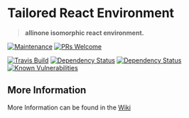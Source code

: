 # Tailored React Environment
> **allinone isomorphic react environment.**

[![Maintenance][maintenance-img]][maintenance-url]
[![PRs Welcome][pr-welcome]](http://makeapullrequest.com)  

[![Travis Build][travis-img]][travis-url]
[![Dependency Status][david-prod-img]][david-prod-url]
[![Dependency Status][david-dev-img]][david-dev-url] [![Known Vulnerabilities][snyk-img]][snyk-url]   

## More Information  

More Information can be found in the [Wiki](https://github.com/DoubleU23/tailored-react-env/wiki/)  

[maintenance-img]: https://img.shields.io/badge/Maintained%3F-yes-green.svg
[maintenance-url]: https://GitHub.com/Naereen/StrapDown.js/graphs/commit-activity

[snyk-img]: https://snyk.io/test/github/doubleu23/tailored-react-env/badge.svg
[snyk-url]: https://snyk.io/test/github/doubleu23/tailored-react-env

[travis-img]: https://api.travis-ci.org/DoubleU23/tailored-react-env.svg?branch=master
[travis-url]: https://travis-ci.org/DoubleU23/tailored-react-env

[david-dev-img]: https://david-dm.org/doubleu23/tailored-react-env/dev-status.svg
[david-dev-url]: https://david-dm.org/doubleu23/tailored-react-env?type=dev

[david-prod-img]: https://david-dm.org/doubleu23/tailored-react-env.svg
[david-prod-url]: https://david-dm.org/doubleu23/tailored-react-env

[pr-welcome]: https://img.shields.io/badge/PRs-welcome-brightgreen.svg?style=flat-square
